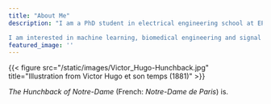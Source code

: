 ```yaml
---
title: "About Me"
description: "I am a PhD student in electrical engineering school at EPFL, Switzerland.

I am interested in machine learning, biomedical engineering and signal and image processing."
featured_image: ''
---
```

{{< figure src="/static/images/Victor_Hugo-Hunchback.jpg" title="Illustration from Victor Hugo et son temps (1881)" >}}

_The Hunchback of Notre-Dame_ (French: _Notre-Dame de Paris_) is.

